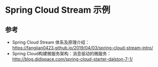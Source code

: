 # Spring Cloud Stream 示例
## 参考
- Spring Cloud Stream 体系及原理介绍：https://fangjian0423.github.io/2019/04/03/spring-cloud-stream-intro/
- Spring Cloud构建微服务架构：消息驱动的微服务：http://blog.didispace.com/spring-cloud-starter-dalston-7-1/